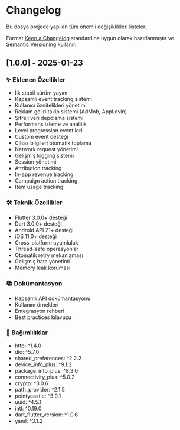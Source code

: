 # Changelog

Bu dosya projede yapılan tüm önemli değişiklikleri listeler.

Format [Keep a Changelog](https://keepachangelog.com/en/1.0.0/) standardına uygun olarak hazırlanmıştır ve [Semantic Versioning](https://semver.org/spec/v2.0.0.html) kullanır.

## [1.0.0] - 2025-01-23

### ✨ Eklenen Özellikler
- İlk stabil sürüm yayını
- Kapsamlı event tracking sistemi
- Kullanıcı öznitelikleri yönetimi
- Reklam geliri takip sistemi (AdMob, AppLovin)
- Şifreli veri depolama sistemi
- Performans izleme ve analitik
- Level progression event'leri
- Custom event desteği
- Cihaz bilgileri otomatik toplama
- Network request yönetimi
- Gelişmiş logging sistemi
- Session yönetimi
- Attribution tracking
- In-app revenue tracking
- Campaign action tracking
- Item usage tracking

### 🛠️ Teknik Özellikler
- Flutter 3.0.0+ desteği
- Dart 3.0.0+ desteği
- Android API 21+ desteği
- iOS 11.0+ desteği
- Cross-platform uyumluluk
- Thread-safe operasyonlar
- Otomatik retry mekanizması
- Gelişmiş hata yönetimi
- Memory leak koruması

### 📚 Dokümantasyon
- Kapsamlı API dokümantasyonu
- Kullanım örnekleri
- Entegrasyon rehberi
- Best practices kılavuzu

### 🔧 Bağımlılıklar
- http: ^1.4.0
- dio: ^5.7.0
- shared_preferences: ^2.2.2
- device_info_plus: ^9.1.2
- package_info_plus: ^8.3.0
- connectivity_plus: ^5.0.2
- crypto: ^3.0.6
- path_provider: ^2.1.5
- pointycastle: ^3.9.1
- uuid: ^4.5.1
- intl: ^0.19.0
- dart_flutter_version: ^1.0.6
- yaml: ^3.1.2
